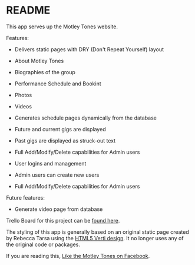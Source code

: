 # README

This app serves up the Motley Tones website.

Features:

* Delivers static pages with DRY (Don't Repeat Yourself) layout
 * About Motley Tones
 * Biographies of the group
 * Performance Schedule and Bookint
 * Photos
 * Videos

* Generates schedule pages dynamically from the database
 * Future and current gigs are displayed
 * Past gigs are displayed as struck-out text
 * Full Add/Modify/Delete capabilities for Admin users

* User logins and management
 * Admin users can create new users
 * Full Add/Modify/Delete capabilities for Admin users

Future features:

* Generate video page from database

Trello Board for this project can be [found here](https://trello.com/b/VwHfdHD4/motley-tones-web-app).

The styling of this app is generally based on an original static page created by Rebecca Tarsa using the [HTML5 Verti design](http://html6up.net/verti).  It no longer uses any of the original code or packages.

If you are reading this, [Like the Motley Tones on Facebook](http://facebook.com./motleytones.com).
